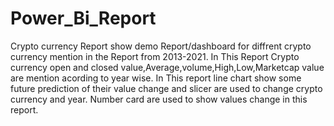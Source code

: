 # Power_Bi_Report
Crypto currency Report show demo Report/dashboard for diffrent crypto currency mention in the Report from 2013-2021.
In This Report Crypto currency open and closed value,Average,volume,High,Low,Marketcap value are mention acording to year wise.
In This report line chart show some future prediction of their value change and slicer are used to change crypto currency and year.
Number card are used to show values change in this report.
